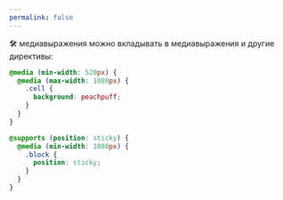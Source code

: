 ```yaml
---
permalink: false
---
```


🛠 медиавыражения можно вкладывать в медиавыражения и другие директивы:

```css
@media (min-width: 520px) {
  @media (max-width: 1080px) {
    .cell {
      background: peachpuff;
    }
  }
}
```

```css
@supports (position: sticky) {
  @media (min-width: 1080px) {
    .block {
      position: sticky;
    }
  }
}
```
